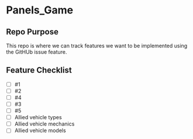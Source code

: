 # Panels_Game

## Repo Purpose
This repo is where we can track features we want to be implemented using the GitHUb issue feature.

## Feature Checklist
- [ ] #1
- [ ] #2
- [ ] #4
- [ ] #3
- [ ] #5
- [ ] Allied vehicle types
- [ ] Allied vehicle mechanics
- [ ] Allied vehicle models
